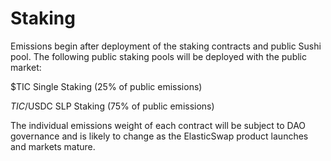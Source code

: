 # Staking

Emissions begin after deployment of the staking contracts and public Sushi pool. The following public staking pools will be deployed with the public market:

$TIC Single Staking (25% of public emissions)

$TIC/$USDC SLP Staking (75% of public emissions)

The individual emissions weight of each contract will be subject to DAO governance and is likely to change as the ElasticSwap product launches and markets mature.

